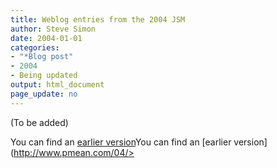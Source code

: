 ```yaml
---
title: Weblog entries from the 2004 JSM
author: Steve Simon
date: 2004-01-01
categories:
- "*Blog post"
- 2004
- Being updated
output: html_document
page_update: no
---
```


(To be added)

<!---More--->

You can find an [earlier version](http://www.pmean.com/04/jsm2004.htm)You can find an [earlier version](http://www.pmean.com/04/>

